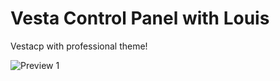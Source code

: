 Vesta Control Panel with Louis
===================

Vestacp with professional theme!

![Preview 1](http://cloud.louislam.net/images/vesta/1.png)
